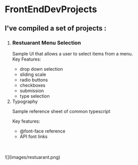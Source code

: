 # FrontEndDevProjects
<h2> I've compiled a set of projects :</h2>
<ol>
  <li><h3>Restuarant Menu Selection</h3></li>
  <p> Sample UI that allows a user to select items from a menu. <br>Key Features:</p>
    <ul>
     <li>drop down selection</li>
     <li>sliding scale</li>
      <li>radio buttons</li>
        <li>checkboxes</li>
      <li>submission</li>
      <li>type selection</li>
     </ul>
  <li>Typography</li>
  <p>Sample reference sheet of common typescript</p>
  <p>Key features:</p>
  <ul>
    <li>@font-face reference</li>
    <li>API font links</li>
  </ul>
</ol>
<br> 
<br>
![](images/restuarant.png)
